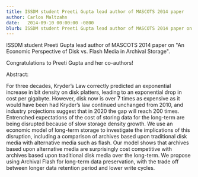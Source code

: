 ```yaml
---
title: ISSDM student Preeti Gupta lead author of MASCOTS 2014 paper
author: Carlos Maltzahn
date:   2014-09-10 00:00:00 -0800
blurb: ISSDM student Preeti Gupta lead author of MASCOTS 2014 paper on "An Economic Perspective of Disk vs. Flash Media in Archival Storage". Congratulations to Preeti Gupta and her co-authors!
---
```

ISSDM student Preeti Gupta lead author of MASCOTS 2014 paper on "An Economic
Perspective of Disk vs. Flash Media in Archival Storage".

Congratulations to Preeti Gupta and her co-authors!

Abstract:

For three decades, Kryder’s Law correctly predicted an exponential increase in
bit density on disk platters, leading to an exponential drop in cost per gigabyte.
However, disk now is over 7 times as expensive as it would have been had
Kryder’s law continued unchanged from 2010, and industry projections suggest
that in 2020 the gap will reach 200 times. Entrenched expectations of the cost
of storing data for the long-term are being disrupted because of slow storage
density growth. We use an economic model of long-term storage to investigate
the implications of this disruption, including a comparison of archives based
upon traditional disk media with alternative media such as flash. Our model
shows that archives based upon alternative media are surprisingly cost
competitive with archives based upon traditional disk media over the long-term.
We propose using Archival Flash for long-term data preservation, with the trade
off between longer data retention period and lower write cycles.

